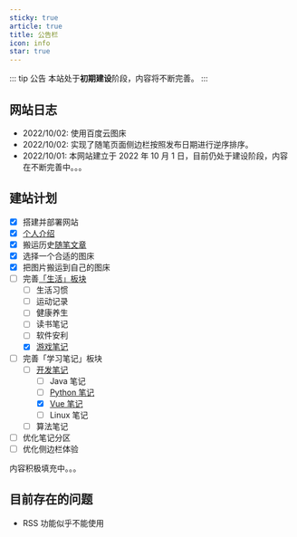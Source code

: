 ```yaml
---
sticky: true
article: true
title: 公告栏
icon: info
star: true
---
```


::: tip 公告
本站处于**初期建设**阶段，内容将不断完善。
:::

## 网站日志

- 2022/10/02: 使用百度云图床
- 2022/10/02: 实现了随笔页面侧边栏按照发布日期进行逆序排序。
- 2022/10/01: 本网站建立于 2022 年 10 月 1 日，目前仍处于建设阶段，内容在不断完善中。。。

## 建站计划

- [x] 搭建并部署网站
- [x] [个人介绍](intro.md)
- [x] 搬运历史[随笔文章](note/README.md)
- [x] 选择一个合适的图床
- [x] 把图片搬运到自己的图床
- [ ] 完善[「生活」板块](life/README.md)
  - [ ] 生活习惯
  - [ ] 运动记录
  - [ ] 健康养生
  - [ ] 读书笔记
  - [ ] 软件安利
  - [x] [游戏笔记](life/game/README.md)
- [ ] 完善「学习笔记」板块
  - [ ] [开发笔记](code/README.md)
    - [ ] Java 笔记
    - [ ] [Python 笔记](code/language/python/README.md)
    - [x] [Vue 笔记](code/frontend/vue.md)
    - [ ] Linux 笔记
  - [ ] 算法笔记
- [ ] 优化笔记分区
- [ ] 优化侧边栏体验

内容积极填充中。。。

## 目前存在的问题

- RSS 功能似乎不能使用
